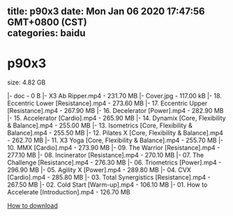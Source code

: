 
title: p90x3
date: Mon Jan 06 2020 17:47:56 GMT+0800 (CST)    
categories: baidu
---

# p90x3
size: 4.82 GB
 
 
|- doc - 0 B
|- X3 Ab Ripper.mp4 - 231.70 MB
|- Cover.jpg - 117.00 kB
|- 18. Eccentric Lower [Resistance].mp4 - 273.60 MB
|- 17. Eccentric Upper [Resistance].mp4 - 267.90 MB
|- 16. Decelerator [Power].mp4 - 282.90 MB
|- 15. Accelerator [Cardio].mp4 - 265.90 MB
|- 14. Dynamix [Core, Flexibility & Balance].mp4 - 255.00 MB
|- 13. Isometrics [Core, Flexibility & Balance].mp4 - 255.50 MB
|- 12. Pilates X [Core, Flexibility & Balance].mp4 - 262.70 MB
|- 11. X3 Yoga [Core, Flexibility & Balance].mp4 - 255.70 MB
|- 10. MMX [Cardio].mp4 - 273.90 MB
|- 09. The Warrior [Resistance].mp4 - 277.10 MB
|- 08. Incinerator [Resistance].mp4 - 270.10 MB
|- 07. The Challenge [Resistance].mp4 - 276.30 MB
|- 06. Triometrics [Power].mp4 - 296.90 MB
|- 05. Agility X [Power].mp4 - 289.80 MB
|- 04. CVX [Cardio].mp4 - 285.80 MB
|- 03. Total Synergistics [Resistance].mp4 - 267.50 MB
|- 02. Cold Start [Warm-up].mp4 - 106.10 MB
|- 01. How to Accelerate [Introduction].mp4 - 126.70 MB

[How to download](https://bpcam.bemobtrk.com/go/2ceec3aa-1ca2-46d6-b9ff-aaa5c184517c?jno=422)